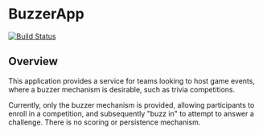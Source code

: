 # BuzzerApp

[![Build Status](https://travis-ci.org/akatechis/buzzerapp.svg?branch=master)](https://travis-ci.org/akatechis/buzzerapp)

## Overview
This application provides a service for teams looking to host game events,
where a buzzer mechanism is desirable, such as trivia competitions.

Currently, only the buzzer mechanism is provided, allowing participants
to enroll in a competition, and subsequently "buzz in" to attempt to answer
a challenge. There is no scoring or persistence mechanism.
